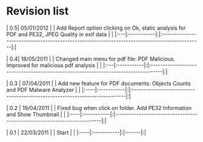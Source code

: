 # Revision list #
| 0.5| 05/01/2012 | | Add Report option clicking on Ok, static analysis for PDF and PE32, JPEG Quality in exif data | |
|:---|:-----------|:|:----------------------------------------------------------------------------------------------|:|

| 0.4| 18/05/2011 | | Changed main menu for pdf file: PDF Malicious. Improved for malicious pdf analysis | |
|:---|:-----------|:|:-----------------------------------------------------------------------------------|:|

| 0.3 | 07/04/2011 | | Add new feature for PDF documents: Objects Counts and PDF Malware Analyzer | |
|:----|:-----------|:|:---------------------------------------------------------------------------|:|

| 0.2 | 19/04/2011 | | Fixed bug when click on folder. Add PE32 Information and Show Thumbnail | |
|:----|:-----------|:|:------------------------------------------------------------------------|:|

| 0.1 | 22/03/2011 | | Start | |
|:----|:-----------|:|:------|:|